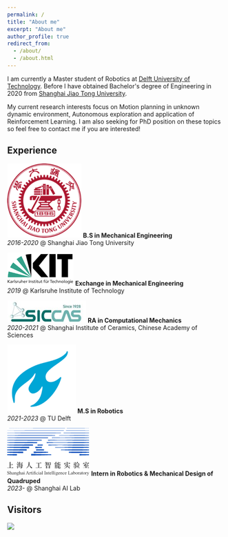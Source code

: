 ```yaml
---
permalink: /
title: "About me"
excerpt: "About me"
author_profile: true
redirect_from: 
  - /about/
  - /about.html
---
```


I am currently a Master student of Robotics at [Delft University of Technology](https://www.tudelft.nl/en/). Before I have obtained Bachelor's degree of Engineering in 2020 from [Shanghai Jiao Tong University](https://www.sjtu.edu.cn/).

My current research interests focus on Motion planning in unknown dynamic environment, Autonomous exploration and application of Reinforcement Learning. I am also seeking for PhD position on these topics so feel free to contact me if you are interested!


## Experience

![SJTU Logo](images/SJTU.png) **B.S in Mechanical Engineering**  
_2016-2020_ @ Shanghai Jiao Tong University  

![KIT Logo](images/KIT.png) **Exchange in Mechanical Engineering**  
_2019_ @ Karlsruhe Institute of Technology  

![SICCAS Logo](images/SICCAS.jpg) **RA in Computational Mechanics**  
_2020-2021_ @ Shanghai Institute of Ceramics, Chinese Academy of Sciences  

![TU Delft Logo](images/TUDELFT.png) **M.S in Robotics**  
_2021-2023_ @ TU Delft  

![Shanghai AI Lab Logo](images/shanghaiAI.png) **Intern in Robotics & Mechanical Design of Quadruped**  
_2023-_ @ Shanghai AI Lab  


## Visitors
<a href="https://clustrmaps.com/site/1budu"  title="Visit tracker"><img src="//www.clustrmaps.com/map_v2.png?d=G8R-FNI4zQa9gZyTtvwjtgHnGcB45rQ2vM4eV-CaRYc&cl=ffffff" /></a>
